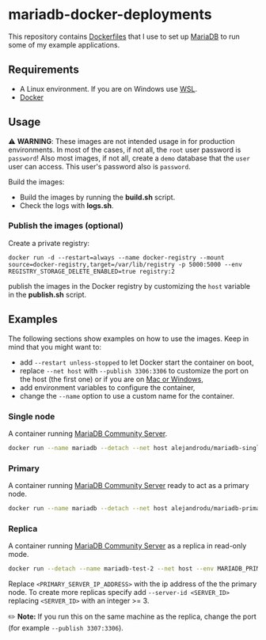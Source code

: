 # mariadb-docker-deployments

This repository contains [Dockerfiles](https://docs.docker.com/engine/reference/builder) that I use to set up [MariaDB](https://mariadb.com) to run some of my example applications.

## Requirements

  * A Linux environment. If you are on Windows use [WSL](https://learn.microsoft.com/windows/wsl).
  * [Docker](https://www.docker.com)

## Usage

  ⚠️ **WARNING**: These images are not intended usage in for production environments. In most of the cases, if not all, the `root` user password is `password`! Also most images, if not all, create a `demo` database that the `user` user can access. This user's password also is `password`.

Build the images:

  * Build the images by running the **build.sh** script.
  * Check the logs with **logs.sh**.

### Publish the images (optional)

Create a private registry:

```shell
docker run -d --restart=always --name docker-registry --mount source=docker-registry,target=/var/lib/registry -p 5000:5000 --env REGISTRY_STORAGE_DELETE_ENABLED=true registry:2
```
publish the images in the Docker registry by customizing the `host` variable in the **publish.sh** script.

## Examples

The following sections show examples on how to use the images. Keep in mind that you might want to:

  * add `--restart unless-stopped` to let Docker start the container on boot,
  * replace `--net host` with `--publish 3306:3306` to customize the port on the host (the first one) or if you are on
  [Mac or Windows](https://docs.docker.com/network/host/#:~:text=The%20host%20networking%20driver%20only%20works%20on%20Linux%20hosts%2C%20and%20is%20not%20supported%20on%20Docker%20Desktop%20for%20Mac%2C%20Docker%20Desktop%20for%20Windows%2C%20or%20Docker%20EE%20for%20Windows%20Server),
  * add environment variables to configure the container,
  * change the `--name` option to use a custom name for the container.

### Single node

A container running [MariaDB Community Server](https://mariadb.com/products/community-server).

```bash
docker run --name mariadb --detach --net host alejandrodu/mariadb-single-node
```

### Primary

A container running [MariaDB Community Server](https://mariadb.com/products/community-server) ready to act as a primary node.

```bash
docker run --name mariadb --detach --net host alejandrodu/mariadb-primary
```

### Replica

A container running [MariaDB Community Server](https://mariadb.com/products/community-server) as a replica in read-only mode.

```bash
docker run --detach --name mariadb-test-2 --net host --env MARIADB_PRIMARY_HOST='<PRIMARY_SERVER_IP_ADDRESS>' alejandrodu/mariadb-replica
```

Replace `<PRIMARY_SERVER_IP_ADDRESS>` with the ip address of the the primary node. To create more replicas specify add `--server-id <SERVER_ID>` replacing `<SERVER_ID>` with an integer >= 3.

✏️ **Note:** If you run this on the same machine as the replica, change the port (for example `--publish 3307:3306`).
